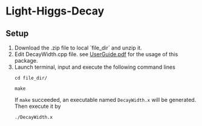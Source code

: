 # Light-Higgs-Decay

<h2>Setup</h2>
<ol>
  <li>Download the .zip file to local `file_dir` and unzip it.
  <li>Edit DecayWidth.cpp file. see <a href="https://github.com/shuailongli/Light-Higgs-Decay/blob/main/UserGuide.pdf">UserGuide.pdf</a> for the usage of this package.
  <li>Launch terminal, input and execute the following command lines

```
cd file_dir/
```
```
make
```
If `make` succeeded, an executable named `DecayWidth.x` will be generated. Then execute it by
```
./DecayWidth.x
```
